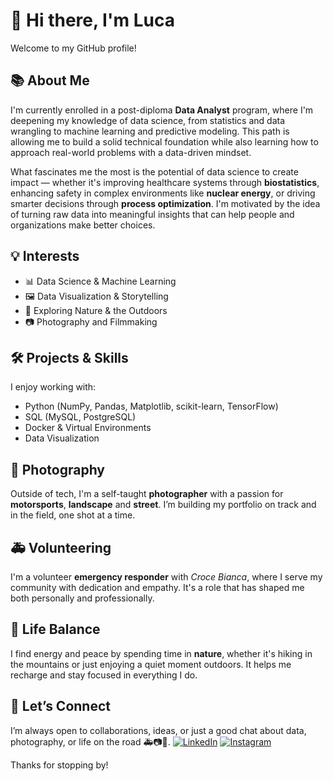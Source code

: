 # 👋 Hi there, I'm Luca

Welcome to my GitHub profile!

## 📚 About Me

I'm currently enrolled in a post-diploma **Data Analyst** program, where I'm deepening my knowledge of data science, from statistics and data wrangling to machine learning and predictive modeling. This path is allowing me to build a solid technical foundation while also learning how to approach real-world problems with a data-driven mindset. 

What fascinates me the most is the potential of data science to create impact — whether it's improving healthcare systems through **biostatistics**, enhancing safety in complex environments like **nuclear energy**, or driving smarter decisions through **process optimization**. I'm motivated by the idea of turning raw data into meaningful insights that can help people and organizations make better choices.


## 💡 Interests

- 📊 Data Science & Machine Learning  
- 🖼️ Data Visualization & Storytelling  
- 🌿 Exploring Nature & the Outdoors
- 📷 Photography and Filmmaking

## 🛠️ Projects & Skills

I enjoy working with:
- Python (NumPy, Pandas, Matplotlib, scikit-learn, TensorFlow)
- SQL (MySQL, PostgreSQL)
- Docker & Virtual Environments
- Data Visualization

## 📸 Photography

Outside of tech, I'm a self-taught **photographer** with a passion for **motorsports**, **landscape** and **street**. I’m building my portfolio on track and in the field, one shot at a time.

## 🚑 Volunteering

I'm a volunteer **emergency responder** with *Croce Bianca*, where I serve my community with dedication and empathy. It's a role that has shaped me both personally and professionally.

## 🌄 Life Balance

I find energy and peace by spending time in **nature**, whether it's hiking in the mountains or just enjoying a quiet moment outdoors. It helps me recharge and stay focused in everything I do.

## 🤝 Let’s Connect

I’m always open to collaborations, ideas, or just a good chat about data, photography, or life on the road 🚑📷🌲.
[![LinkedIn](https://img.shields.io/badge/LinkedIn-blue?style=for-the-badge&logo=linkedin)](https://www.linkedin.com/in/luca-acerbi/)
[![Instagram](https://img.shields.io/badge/Instagram-E4405F?style=for-the-badge&logo=instagram&logoColor=white)](https://www.instagram.com/aci.visuals/)


Thanks for stopping by!
